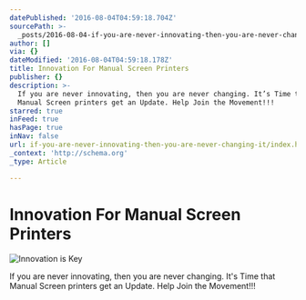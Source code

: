 ```yaml
---
datePublished: '2016-08-04T04:59:18.704Z'
sourcePath: >-
  _posts/2016-08-04-if-you-are-never-innovating-then-you-are-never-changing-it.md
author: []
via: {}
dateModified: '2016-08-04T04:59:18.178Z'
title: Innovation For Manual Screen Printers
publisher: {}
description: >-
  If you are never innovating, then you are never changing. It’s Time that
  Manual Screen printers get an Update. Help Join the Movement!!!
starred: true
inFeed: true
hasPage: true
inNav: false
url: if-you-are-never-innovating-then-you-are-never-changing-it/index.html
_context: 'http://schema.org'
_type: Article

---
```

# Innovation For Manual Screen Printers
![Innovation is Key](https://the-grid-user-content.s3-us-west-2.amazonaws.com/70a3742c-916d-4b89-80da-24026c09a8ce.jpg)

If you are never innovating, then you are never changing. It's Time that Manual Screen printers get an Update. Help Join the Movement!!!